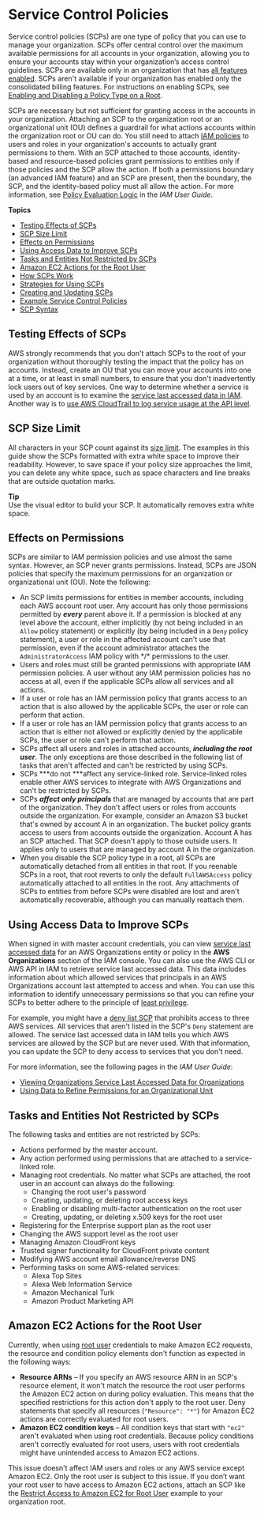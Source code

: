# Service Control Policies<a name="orgs_manage_policies_scp"></a>

Service control policies \(SCPs\) are one type of policy that you can use to manage your organization\. SCPs offer central control over the maximum available permissions for all accounts in your organization, allowing you to ensure your accounts stay within your organization’s access control guidelines\. SCPs are available only in an organization that has [all features enabled](orgs_manage_org_support-all-features.md)\. SCPs aren't available if your organization has enabled only the consolidated billing features\. For instructions on enabling SCPs, see [Enabling and Disabling a Policy Type on a Root](orgs_manage_policies.md#enable_policies_on_root)\.

SCPs are necessary but not sufficient for granting access in the accounts in your organization\. Attaching an SCP to the organization root or an organizational unit \(OU\) defines a guardrail for what actions accounts within the organization root or OU can do\. You still need to attach [IAM policies](https://docs.aws.amazon.com/IAM/latest/UserGuide/access_policies.html) to users and roles in your organization's accounts to actually grant permissions to them\. With an SCP attached to those accounts, identity\-based and resource\-based policies grant permissions to entities only if those policies and the SCP allow the action\. If both a permissions boundary \(an advanced IAM feature\) and an SCP are present, then the boundary, the SCP, and the identity\-based policy must all allow the action\. For more information, see [Policy Evaluation Logic](https://docs.aws.amazon.com/IAM/latest/UserGuide/reference_policies_evaluation-logic.html) in the *IAM User Guide*\. 

**Topics**
+ [Testing Effects of SCPs](#scp-warning-testing-effect)
+ [SCP Size Limit](#scp-size-limit)
+ [Effects on Permissions](#scp-effects-on-permissions)
+ [Using Access Data to Improve SCPs](#data-from-iam)
+ [Tasks and Entities Not Restricted by SCPs](#not-restricted-by-scp)
+ [Amazon EC2 Actions for the Root User](#ec2-actions-root)
+ [How SCPs Work](orgs_manage_policies_about-scps.md)
+ [Strategies for Using SCPs](SCP_strategies.md)
+ [Creating and Updating SCPs](create-policy.md)
+ [Example Service Control Policies](orgs_manage_policies_example-scps.md)
+ [SCP Syntax](orgs_reference_scp-syntax.md)

## Testing Effects of SCPs<a name="scp-warning-testing-effect"></a>

AWS strongly recommends that you don't attach SCPs to the root of your organization without thoroughly testing the impact that the policy has on accounts\. Instead, create an OU that you can move your accounts into one at a time, or at least in small numbers, to ensure that you don't inadvertently lock users out of key services\. One way to determine whether a service is used by an account is to examine the [service last accessed data in IAM](https://docs.aws.amazon.com/IAM/latest/UserGuide/access_policies_access-advisor.html)\. Another way is to [use AWS CloudTrail to log service usage at the API level](https://docs.aws.amazon.com/awscloudtrail/latest/userguide/how-cloudtrail-works.html)\.

## SCP Size Limit<a name="scp-size-limit"></a>

All characters in your SCP count against its [size limit](orgs_reference_limits.md#min-max-values)\. The examples in this guide show the SCPs formatted with extra white space to improve their readability\. However, to save space if your policy size approaches the limit, you can delete any white space, such as space characters and line breaks that are outside quotation marks\.

**Tip**  
Use the visual editor to build your SCP\. It automatically removes extra white space\.

## Effects on Permissions<a name="scp-effects-on-permissions"></a>

SCPs are similar to IAM permission policies and use almost the same syntax\. However, an SCP never grants permissions\. Instead, SCPs are JSON policies that specify the maximum permissions for an organization or organizational unit \(OU\)\. Note the following:
+ An SCP limits permissions for entities in member accounts, including each AWS account root user\. Any account has only those permissions permitted by ***every*** parent above it\. If a permission is blocked at any level above the account, either implicitly \(by not being included in an `Allow` policy statement\) or explicitly \(by being included in a `Deny` policy statement\), a user or role in the affected account can't use that permission, even if the account administrator attaches the `AdministratorAccess` IAM policy with \*/\* permissions to the user\.
+ Users and roles must still be granted permissions with appropriate IAM permission policies\. A user without any IAM permission policies has no access at all, even if the applicable SCPs allow all services and all actions\.
+ If a user or role has an IAM permission policy that grants access to an action that is also allowed by the applicable SCPs, the user or role can perform that action\.
+ If a user or role has an IAM permission policy that grants access to an action that is either not allowed or explicitly denied by the applicable SCPs, the user or role can't perform that action\.
+ SCPs affect all users and roles in attached accounts, ***including the root user***\. The only exceptions are those described in the following list of tasks that aren't affected and can't be restricted by using SCPs\.
+ SCPs ***do not ***affect any service\-linked role\. Service\-linked roles enable other AWS services to integrate with AWS Organizations and can't be restricted by SCPs\.
+ SCPs ***affect only principals*** that are managed by accounts that are part of the organization\. They don't affect users or roles from accounts outside the organization\. For example, consider an Amazon S3 bucket that's owned by account A in an organization\. The bucket policy grants access to users from accounts outside the organization\. Account A has an SCP attached\. That SCP doesn't apply to those outside users\. It applies only to users that are managed by account A in the organization\. 
+ When you disable the SCP policy type in a root, all SCPs are automatically detached from all entities in that root\. If you reenable SCPs in a root, that root reverts to only the default `FullAWSAccess` policy automatically attached to all entities in the root\. Any attachments of SCPs to entities from before SCPs were disabled are lost and aren't automatically recoverable, although you can manually reattach them\.

## Using Access Data to Improve SCPs<a name="data-from-iam"></a>

When signed in with master account credentials, you can view [service last accessed data](https://docs.aws.amazon.com/IAM/latest/UserGuide/access_policies_access-advisor.html) for an AWS Organizations entity or policy in the **AWS Organizations** section of the IAM console\. You can also use the AWS CLI or AWS API in IAM to retrieve service last accessed data\. This data includes information about which allowed services that principals in an AWS Organizations account last attempted to access and when\. You can use this information to identify unnecessary permissions so that you can refine your SCPs to better adhere to the principle of [least privilege](https://docs.aws.amazon.com/IAM/latest/UserGuide/best-practices.html#grant-least-privilege)\.

For example, you might have a [deny list SCP](SCP_strategies.md#orgs_policies_denylist) that prohibits access to three AWS services\. All services that aren't listed in the SCP's `Deny` statement are allowed\. The service last accessed data in IAM tells you which AWS services are allowed by the SCP but are never used\. With that information, you can update the SCP to deny access to services that you don't need\.

For more information, see the following pages in the *IAM User Guide*:
+ [Viewing Organizations Service Last Accessed Data for Organizations](https://docs.aws.amazon.com/IAM/latest/UserGuide/access_policies_access-advisor-view-data-orgs.html)
+ [ Using Data to Refine Permissions for an Organizational Unit](https://docs.aws.amazon.com/IAM/latest/UserGuide/access_policies_access-advisor-example-scenarios.html#access_policies_access-advisor-reduce-permissions-orgs) 

## Tasks and Entities Not Restricted by SCPs<a name="not-restricted-by-scp"></a>

The following tasks and entities are not restricted by SCPs:
+ Actions performed by the master account\.
+ Any action performed using permissions that are attached to a service\-linked role\.
+ Managing root credentials\. No matter what SCPs are attached, the root user in an account can always do the following:
  + Changing the root user's password
  + Creating, updating, or deleting root access keys
  + Enabling or disabling multi\-factor authentication on the root user
  + Creating, updating, or deleting x\.509 keys for the root user
+ Registering for the Enterprise support plan as the root user
+ Changing the AWS support level as the root user
+ Managing Amazon CloudFront keys
+ Trusted signer functionality for CloudFront private content
+ Modifying AWS account email allowance/reverse DNS
+ Performing tasks on some AWS\-related services:
  + Alexa Top Sites
  + Alexa Web Information Service
  + Amazon Mechanical Turk
  + Amazon Product Marketing API

## Amazon EC2 Actions for the Root User<a name="ec2-actions-root"></a>

Currently, when using [root user](https://docs.aws.amazon.com/IAM/latest/UserGuide/id_root-user.html) credentials to make Amazon EC2 requests, the resource and condition policy elements don't function as expected in the following ways:
+ **Resource ARNs** – If you specify an AWS resource ARN in an SCP's resource element, it won't match the resource the root user performs the Amazon EC2 action on during policy evaluation\. This means that the specified restrictions for this action don't apply to the root user\. Deny statements that specify all resources \(`"Resource": "*"`\) for Amazon EC2 actions are correctly evaluated for root users\. 
+ **Amazon EC2 condition keys** – All condition keys that start with `"ec2"` aren't evaluated when using root credentials\. Because policy conditions aren't correctly evaluated for root users, users with root credentials might have unintended access to Amazon EC2 actions\. 

This issue doesn't affect IAM users and roles or any AWS service except Amazon EC2\. Only the root user is subject to this issue\. If you don’t want your root user to have access to Amazon EC2 actions, attach an SCP like the [Restrict Access to Amazon EC2 for Root User](orgs_manage_policies_example-scps.md#example-ec2-root-user) example to your organization root\.